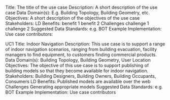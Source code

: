 Title: The title of the use case
Description: A short description of the use case
Data Domain(s): E.g. Building Topology, Building Geometry, etc.
Objectives: A short description of the objectives of the use case
Stakeholders:
LD Benefits:
  benefit 1
  benefit 2
Challenges
  challenge 1
  challenge 2
Suggested Data Standards: e.g. BOT
Example Implementation: 
Use case contributors: 


UC1
Title: Indoor Navigation
Description: This use case is to support a range of indoor navigation scenarios, ranging from building evacuation, facility managers to find equipment, to customers finding commercial products. 
Data Domain(s): Building Topology, Building Geometry, User Location
Objectives: The objective of this use case is to support publishing of building models so that they become available for indoor navigation. 
Stakeholders: Building Designers, Building Owners, Building Occupants, Consumers
LD Benefits:
Published models are available over the web
Challenges
Generating appropriate models
Suggested Data Standards: e.g. BOT
Example Implementation: 
Use case contributors








